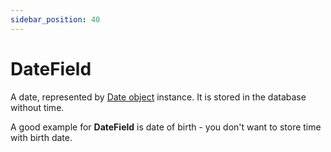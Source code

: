 ```yaml
---
sidebar_position: 40
---
```

# DateField

A date, represented by [Date object](https://developer.mozilla.org/en-US/docs/Web/JavaScript/Reference/Global_Objects/Date) instance. It is stored in the database without time.

A good example for **DateField** is date of birth - you don't want to store time with birth date.
